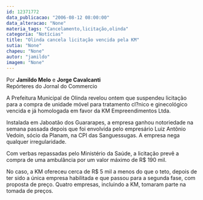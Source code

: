 ```yaml
---
id: 12371772
data_publicacao: "2006-08-12 08:00:00"
data_alteracao: "None"
materia_tags: "Cancelamento,licitação,olinda"
categoria: "Notícias"
title: "Olinda cancela licitação vencida pela KM"
sutia: "None"
chapeu: "None"
autor: "jamildo"
imagem: "None"
---
```

<p>Por <strong>Jamildo Melo</strong> e <strong>Jorge Cavalcanti</strong><br />Rep&oacute;rteres do Jornal do Commercio</p>
<p>A Prefeitura Municipal de Olinda revelou ontem que suspendeu licita&ccedil;&atilde;o para a compra de unidade m&oacute;vel para tratamento cl?nico e ginecol&oacute;gico vencida e j&aacute; homologada em favor da KM Empreendimentos Ltda.</p>
<p>Instalada em Jaboat&atilde;o dos Guararapes, a empresa ganhou notoriedade na semana passada depois que foi envolvida pelo empres&aacute;rio Luiz Ant&ocirc;nio Vedoin, s&oacute;cio da Planam, na CPI das Sanguessugas. A empresa nega qualquer irregularidade.</p>
<p>Com verbas repassadas pelo Minist&eacute;rio da Sa&uacute;de, a licita&ccedil;&atilde;o prev&ecirc; a compra de uma ambul&acirc;ncia por um valor m&aacute;ximo de R$ 190 mil.</p>
<p>No caso, a KM ofereceu cerca de R$ 5 mil a menos do que o teto, depois de ter sido a &uacute;nica empresa habilitada e que passou para a segunda fase, com proposta de pre&ccedil;o. Quatro empresas, incluindo a KM, tomaram parte na tomada de pre&ccedil;os.</p>

